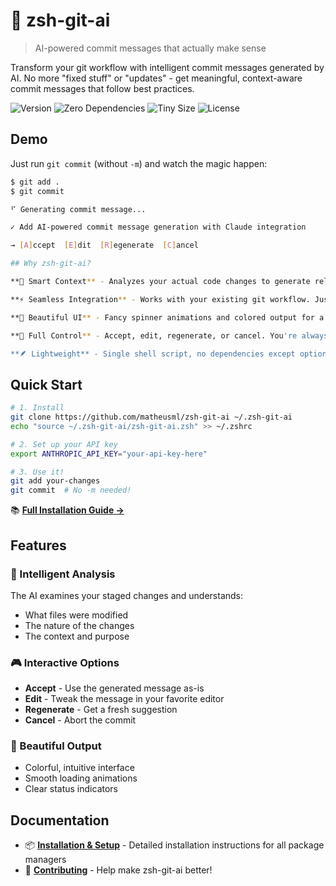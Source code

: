 # 🤖 zsh-git-ai

> AI-powered commit messages that actually make sense

Transform your git workflow with intelligent commit messages generated by AI. No more "fixed stuff" or "updates" - get meaningful, context-aware commit messages that follow best practices.

<img src="https://img.shields.io/github/v/release/matheusml/zsh-git-ai?label=version&color=yellow" alt="Version"> <img src="https://img.shields.io/badge/dependencies-zero-brightgreen" alt="Zero Dependencies"> <img src="https://img.shields.io/badge/size-<5KB-blue" alt="Tiny Size"> <img src="https://img.shields.io/github/license/matheusml/zsh-git-ai?color=lightgrey" alt="License">

## Demo

Just run `git commit` (without `-m`) and watch the magic happen:

```bash
$ git add .
$ git commit

⠋ Generating commit message...

✓ Add AI-powered commit message generation with Claude integration

→ [A]ccept  [E]dit  [R]egenerate  [C]ancel

## Why zsh-git-ai?

**🧠 Smart Context** - Analyzes your actual code changes to generate relevant commit messages

**⚡ Seamless Integration** - Works with your existing git workflow. Just type `git commit` as usual

**🎨 Beautiful UI** - Fancy spinner animations and colored output for a delightful experience

**🔧 Full Control** - Accept, edit, regenerate, or cancel. You're always in charge

**🪶 Lightweight** - Single shell script, no dependencies except optional `jq`

```

## Quick Start

```bash
# 1. Install
git clone https://github.com/matheusml/zsh-git-ai ~/.zsh-git-ai
echo "source ~/.zsh-git-ai/zsh-git-ai.zsh" >> ~/.zshrc

# 2. Set up your API key
export ANTHROPIC_API_KEY="your-api-key-here"

# 3. Use it!
git add your-changes
git commit  # No -m needed!
```

📚 **[Full Installation Guide →](INSTALL.md)**


## Features

### 🎯 Intelligent Analysis
The AI examines your staged changes and understands:
- What files were modified
- The nature of the changes
- The context and purpose

### 🎮 Interactive Options
- **Accept** - Use the generated message as-is
- **Edit** - Tweak the message in your favorite editor
- **Regenerate** - Get a fresh suggestion
- **Cancel** - Abort the commit

### 🎨 Beautiful Output
- Colorful, intuitive interface
- Smooth loading animations
- Clear status indicators

## Documentation

- 📦 **[Installation & Setup](INSTALL.md)** - Detailed installation instructions for all package managers
- 🤝 **[Contributing](CONTRIBUTING.md)** - Help make zsh-git-ai better!
